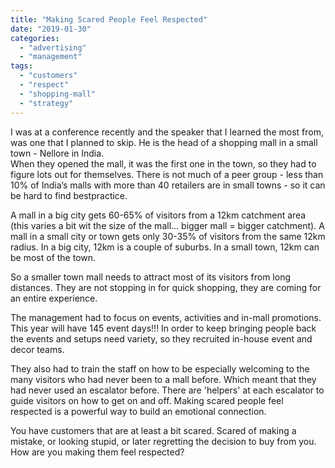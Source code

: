 ```yaml
---
title: "Making Scared People Feel Respected"
date: "2019-01-30"
categories: 
  - "advertising"
  - "management"
tags: 
  - "customers"
  - "respect"
  - "shopping-mall"
  - "strategy"
---
```


I was at a conference recently and the speaker that I learned the most from, was one that I planned to skip. He is the head of a shopping mall in a small town - Nellore in India.  
When they opened the mall, it was the first one in the town, so they had to figure lots out for themselves. There is not much of a peer group - less than 10% of India’s malls with more than 40 retailers are in small towns - so it can be hard to find bestpractice.

A mall in a big city gets 60-65% of visitors from a 12km catchment area (this varies a bit wit the size of the mall… bigger mall = bigger catchment). A mall in a small city or town gets only 30-35% of visitors from the same 12km radius. In a big city, 12km is a couple of suburbs. In a small town, 12km can be most of the town.

So a smaller town mall needs to attract most of its visitors from long distances. They are not stopping in for quick shopping, they are coming for an entire experience.

  
The management had to focus on events, activities and in-mall promotions. This year will have 145 event days!!! In order to keep bringing people back the events and setups need variety, so they recruited in-house event and decor teams.  

They also had to train the staff on how to be especially welcoming to the many visitors who had never been to a mall before. Which meant that they had never used an escalator before. There are 'helpers' at each escalator to guide visitors on how to get on and off. Making scared people feel respected is a powerful way to build an emotional connection.  

You have customers that are at least a bit scared. Scared of making a mistake, or looking stupid, or later regretting the decision to buy from you. How are you making them feel respected?
